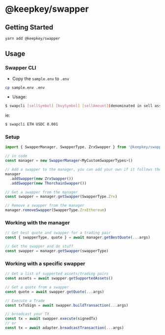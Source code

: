 # @keepkey/swapper

## Getting Started

```sh
yarn add @keepkey/swapper
```

## Usage

### Swapper CLI
- Copy the `sample.env` to `.env`
```sh
cp sample.env .env
```

- Usage:
```sh
$ swapcli [sellSymbol] [buySymbol] [sellAmount](denominated in sell asset, not wei)
```
ie:
```sh
$ swapcli ETH USDC 0.001
```

### Setup

```ts
import { SwapperManager, SwapperType, ZrxSwapper } from '@keepkey/swapper'

// in code
const manager = new SwapperManager<MyCustomSwapperTypes>()

// Add a swapper to the manager, you can add your own if it follows the `Swapper` API spec
manager
  .addSwapper(new ZrxSwapper())
  .addSwapper(new ThorchainSwapper())

// Get a swapper from the manager
const swapper = manager.getSwapper(SwapperType.Zrx)

// Remove a swapper from the manager
manager.removeSwapper(SwapperType.ZrxEthereum)
```

### Working with the manager

```ts
// Get best quote and swapper for a trading pair
const { swapperType, quote } = await manager.getBestQuote(...args)

// Get the swapper and do stuff
const swapper = manager.getSwapper(swapperType)
```

### Working with a specific swapper

```ts
// Get a list of supported assets/trading pairs
const assets = await swapper.getSupportedAssets()

// Get a quote from a swapper
const quote = await swapper.getQuote(...args)

// Execute a Trade
const txToSign = await swapper.buildTransaction(...args)

// broadcast your TX
const tx = await swapper.execute(signedTx)
// or
const tx = await adapter.broadcastTransaction(...args)
```

